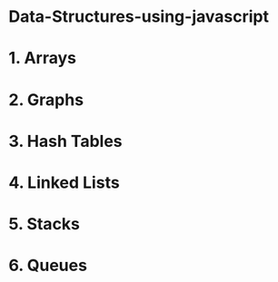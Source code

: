 # Data-Structures-using-javascript
# 1. Arrays
# 2. Graphs
# 3. Hash Tables
# 4. Linked Lists
# 5. Stacks
# 6. Queues
